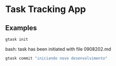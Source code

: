 # Task Tracking App

## Examples

``` bash
gtask init
```

bash: task has been initiated with file 0908202.md

``` bash
gtask commit "iniciando novo desenvolvimento"
```

